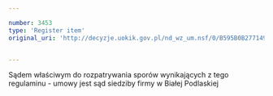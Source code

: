 ```yaml
---

number: 3453
type: 'Register item'
original_uri: 'http://decyzje.uokik.gov.pl/nd_wz_um.nsf/0/B595B0B277149B1DC1257A4D00367B94?OpenDocument'


---
```


Sądem właściwym do rozpatrywania sporów wynikających z tego regulaminu - umowy jest sąd siedziby firmy w Białej Podlaskiej
